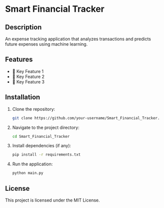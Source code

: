 # Smart Financial Tracker

## Description
An expense tracking application that analyzes transactions and predicts future expenses using machine learning.

## Features
- 📌 Key Feature 1
- 📌 Key Feature 2
- 📌 Key Feature 3

## Installation
1. Clone the repository:
   ```sh
   git clone https://github.com/your-username/Smart_Financial_Tracker.git
   ```
2. Navigate to the project directory:
   ```sh
   cd Smart_Financial_Tracker
   ```
3. Install dependencies (if any):
   ```sh
   pip install -r requirements.txt
   ```
4. Run the application:
   ```sh
   python main.py
   ```

## License
This project is licensed under the MIT License.

